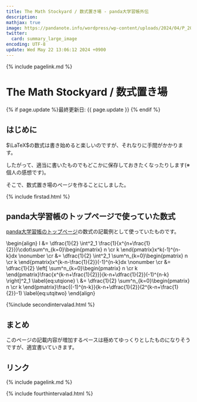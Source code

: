 ```yaml
---
title: The Math Stockyard / 数式置き場 - panda大学習帳外伝
description: 
mathjax: true
image: https://pandanote.info/wordpress/wp-content/uploads/2024/04/P_20240420_142526-scaled.jpg
twitter: 
  card: summary_large_image
encoding: UTF-8
update: Wed May 22 13:06:12 2024 +0900
---
```

{% include pagelink.md %}
# The Math Stockyard / 数式置き場
{% if page.update %}最終更新日: {{ page.update }} {% endif %}
## はじめに

$\LaTeX$の数式は書き始めると楽しいのですが、それなりに手間がかかります。

したがって、適当に書いたものでもどこかに保存しておきたくなったりします(※個人の感想です)。

そこで、数式置き場のページを作ることにしました。

{% include firstad.html %}

## panda大学習帳のトップページで使っていた数式

[panda大学習帳のトップページ](https://pandanote.info/)の数式の記載例として使っていたものです。

\begin{align}
I &= \dfrac{1}{2} \int^2_1 \frac{1}{x^{n+\frac{1}{2}}}\cdot\sum^n_{k=0}\begin{pmatrix}
n \cr
k
\end{pmatrix}x^k(-1)^{n-k}dx \nonumber \cr
&= \dfrac{1}{2} \int^2_1 \sum^n_{k=0}\begin{pmatrix}
n \cr
k
\end{pmatrix}x^{k-n-\frac{1}{2}}(-1)^{n-k}dx \nonumber \cr
&= \dfrac{1}{2} \left[ \sum^n_{k=0}\begin{pmatrix}
n \cr
k
\end{pmatrix}\frac{x^{k-n+\frac{1}{2}}}{k-n+\dfrac{1}{2}}(-1)^{n-k} \right]^2_1 \label{eq:utqione} \\
&= \dfrac{1}{2} \sum^n_{k=0}\begin{pmatrix}
n \cr
k
\end{pmatrix}\frac{(-1)^{n-k}}{k-n+\dfrac{1}{2}}(2^{k-n+\frac{1}{2}}-1) \label{eq:utqitwo}
\end{align}

{%include secondintervalad.html %}

## まとめ

このページの記載内容が増加するペースは極めてゆっくりとしたものになりそうですが、適宜書いていきます。

## リンク
{% include pagelink.md %}

{% include fourthintervalad.html %}
